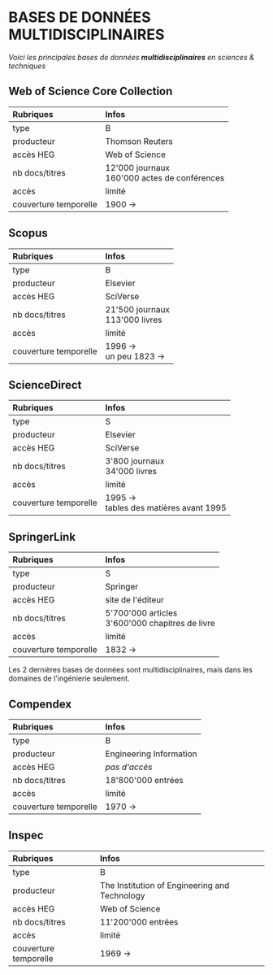 # BASES DE DONNÉES MULTIDISCIPLINAIRES

*Voici les principales bases de données **multidisciplinaires** en sciences & techniques*   

## Web of Science Core Collection

| Rubriques | Infos |
| :-------- | :---- |
| type | B |
| producteur | Thomson Reuters |
| accès HEG | Web of Science |
| nb docs/titres | 12'000 journaux <br/>160'000 actes de conférences |
| accès | limité |
| couverture temporelle | 1900 -> |

## Scopus

| Rubriques | Infos |
| :-------- | :---- |
| type | B |
| producteur | Elsevier |
| accès HEG | SciVerse |
| nb docs/titres | 21'500 journaux <br/>113'000 livres |
| accès | limité |
| couverture temporelle | 1996 -> <br/>un peu 1823 -> |

## ScienceDirect

| Rubriques | Infos |
| :-------- | :---- |
| type | S |
| producteur | Elsevier |
| accès HEG | SciVerse |
| nb docs/titres | 3'800 journaux <br/>34'000 livres |
| accès | limité |
| couverture temporelle | 1995 -> <br/>tables des matières avant 1995 |

## SpringerLink

| Rubriques | Infos |
| :-------- | :---- |
| type | S |
| producteur | Springer |
| accès HEG | site de l'éditeur |
| nb docs/titres | 5'700'000 articles <br/>3'600'000 chapitres de livre |
| accès | limité |
| couverture temporelle | 1832 -> |

Les 2 dernières bases de données sont multidisciplinaires, mais dans les domaines de l'ingénierie seulement.   

## Compendex

| Rubriques | Infos |
| :-------- | :---- |
| type | B |
| producteur | Engineering Information |
| accès HEG | *pas d'accès* |
| nb docs/titres | 18'800'000 entrées |
| accès | limité |
| couverture temporelle | 1970 -> |

## Inspec

| Rubriques | Infos |
| :-------- | :---- |
| type | B |
| producteur | The Institution of Engineering and Technology |
| accès HEG | Web of Science |
| nb docs/titres | 11'200'000 entrées |
| accès | limité |
| couverture temporelle | 1969 -> |
